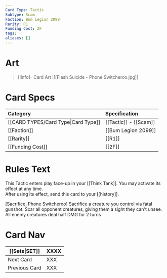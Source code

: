 ```yaml
---
Card Type: Tactic
Subtype: Scam
Faction: Bum Legion 2099
Rarity: R1
Funding Cost: 2F
tags: 
aliases: []
---
```

# Art

> [!info]- Card Art
> ![[Flash Suicide - Phone Switcheroo.jpg]]

# Card Specs

| Category | Specification| 
| :--- | :--- |
| [[CARD TYPES/Card Type\|Card Type]] | [[Tactic]] - [[Scam]] |
| [[Faction]] | [[Bum Legion 2099]] |  
| [[Rarity]] | [[R1]] |  
| [[Funding Cost]] | [[2F]] |  

# Rules Text  

This Tactic enters play face-up in your [[Think Tank]]. 
You may activate its effect at any time.  
After using its effect, send this card to your [[history]].  

[Sacrifice, Phone Switcheroo] 
Sacrifice a creature you control via fatal gunshot. 
Scar all opponent creatures, giving them a sight they can't unsee. 
All enemy creatures deal half DMG for 2 turns

# Card Nav

| [[Sets\|SET]]           | XXXX |
| ------------- | ------------------------------ |
| Next Card     | XXX |
| Previous Card | XXX |


